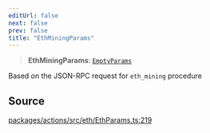 ```yaml
---
editUrl: false
next: false
prev: false
title: "EthMiningParams"
---
```


> **EthMiningParams**: [`EmptyParams`](/reference/tevm/actions/type-aliases/emptyparams-1/)

Based on the JSON-RPC request for `eth_mining` procedure

## Source

[packages/actions/src/eth/EthParams.ts:219](https://github.com/evmts/tevm-monorepo/blob/main/packages/actions/src/eth/EthParams.ts#L219)
